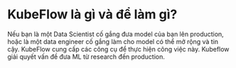 # KubeFlow là gì và để làm gì?

Nếu bạn là một Data Scientist cố gắng đưa model của bạn lên production, hoặc là một data engineer cố gắng làm cho model có thể mở rộng và tin cậy. KubeFlow cung cấp các công cụ để thực hiện công việc này. Kubeflow giải quyết vấn đề đưa ML từ research đến production. 

